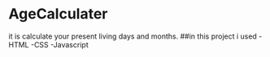 # AgeCalculater
it is calculate your present living days and months.
##in this project i used
-HTML
-CSS
-Javascript
